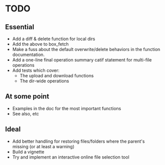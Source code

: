 # TODO

## Essential
* Add a diff & delete function for local dirs
* Add the above to box_fetch
* Make a fuss about the default overwrite/delete behaviors in the function 
documentation. 
* Add a one-line final operation summary catif statement for multi-file 
operations
* Add tests which cover:
    - The upload and download functions
    - The dir-wide operations

## At some point
* Examples in the doc for the most important functions
* See also, etc

## Ideal
* Add better handling for restoring files/folders where the parent's missing
(or at least a warning)
* Build a vignette
* Try and implement an interactive online file selection tool